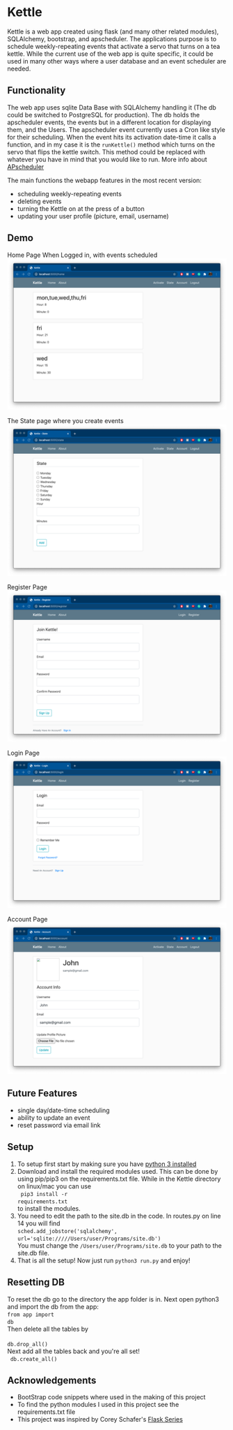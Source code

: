 # Kettle
Kettle is a web app created using flask (and many other related modules), SQLAlchemy, bootstrap, and apscheduler. The applications purpose is to schedule weekly-repeating events that activate a servo that turns on a tea kettle. While the current use of the web app is quite specific, it could be used in many other ways where a user database and an event scheduler are needed.

## Functionality

The web app uses sqlite Data Base with SQLAlchemy handling it (The db could be switched to PostgreSQL for production). The db holds the apscheduler events, the events but in a different location for displaying them, and the Users. The apscheduler event currently uses a Cron like style for their scheduling. When the event hits its activation date-time it calls a function, and in my case it is the <code>runKettle()</code> method which turns on the servo that flips the kettle switch. This method could be replaced with whatever you have in mind that you would like to run. More info about [APscheduler](https://apscheduler.readthedocs.io/en/stable/)

The main functions the webapp features in the most recent version:
- scheduling weekly-repeating events
- deleting events
- turning the Kettle on at the press of a button
- updating your user profile (picture, email, username)

## Demo
Home Page When Logged in, with events scheduled
![Home Page](media/Events.png)

The State page where you create events
![State Page](media/State.png)

Register Page
![Register Page](media/register.png)

Login Page
![Login Page](media/login.png)

Account Page
![Account Page](media/account.png)

## Future Features
- single day/date-time scheduling
- ability to update an event
- reset password via email link

## Setup
1. To setup first start by making sure you have [python 3 installed](www.python.org)
2. Download and install the required modules used. This can be done by using pip/pip3 on the requirements.txt file. While in the Kettle directory on linux/mac you can use <br><code> pip3 install -r requirements.txt</code><br> to install the modules.
3. You need to edit the path to the site.db in the code. In routes.py on line 14 you will find<br><code>sched.add_jobstore('sqlalchemy', url='sqlite://///Users/user/Programs/site.db')
</code><br> You must change the <code>/Users/user/Programs/site.db</code> to your path to the site.db file.
4. That is all the setup! Now just run <code>python3 run.py</code> and enjoy!

## Resetting DB
To reset the db go to the directory the app folder is in. Next open python3 and import the db from the app:
<br><code>from app import db</code>
<br>Then delete all the tables by<br>
<code> db.drop_all()</code>
<br>Next add all the tables back and you're all set!<br>
<code> db.create_all()</code>


## Acknowledgements
- BootStrap code snippets where used in the making of this project
- To find the python modules I used in this project see the requirements.txt file
- This project was inspired by Corey Schafer's [Flask Series](https://www.youtube.com/playlist?list=PL-osiE80TeTs4UjLw5MM6OjgkjFeUxCYH)

